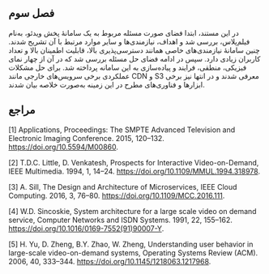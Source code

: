 ## فصل سوم

در این مستند، ابتدا فضای صورت مسئله مربوط به یک سامانۀ پخش ویدئو، به‌نام فیلم‌پلاس، بررسی شد و اهداف، نیازمندی‌ها و سایر موارد مرتبط با آن تشریح شدند. چنین سامانۀ نیازمندی‌های خاصی همانند دسترسی‌پذیری بالا، قابلیت اطمینان بالا و تعداد کاربران زیادی دارد. سپس در ادامه فضای حل مسئله بررسی شد که در آن از چهار نمای فیزیکی، منطقی، فرایند و پیاده‌سازی به این سامانه پرداخته شد. برای حل مشکلات عملکردی برخی سرویس‌های خارجی مانند CDN و S3 معرفی شدند و در انتها نیز برخی ابزارها و فناوری‌های مطرح در این زمینه به‌صورت خلاصه بیان شدند.

## مراجع

<div class="refs">

[1] Applications, Proceedings: The SMPTE Advanced Television and Electronic Imaging Conference. 2015, 120–132. https://doi.org/10.5594/M00860.

[2]	T.D.C. Little, D. Venkatesh, Prospects for Interactive Video-on-Demand, IEEE Multimedia. 1994, 1, 14–24. https://doi.org/10.1109/MMUL.1994.318978.

[3]	A. Sill, The Design and Architecture of Microservices, IEEE Cloud Computing. 2016, 3, 76–80. https://doi.org/10.1109/MCC.2016.111.

[4]	W.D. Sincoskie, System architecture for a large scale video on demand service, Computer Networks and ISDN Systems. 1991, 22, 155–162. https://doi.org/10.1016/0169-7552(91)90007-Y.

[5]	H. Yu, D. Zheng, B.Y. Zhao, W. Zheng, Understanding user behavior in large-scale video-on-demand systems, Operating Systems Review (ACM). 2006, 40, 333–344. https://doi.org/10.1145/1218063.1217968.
</div>
